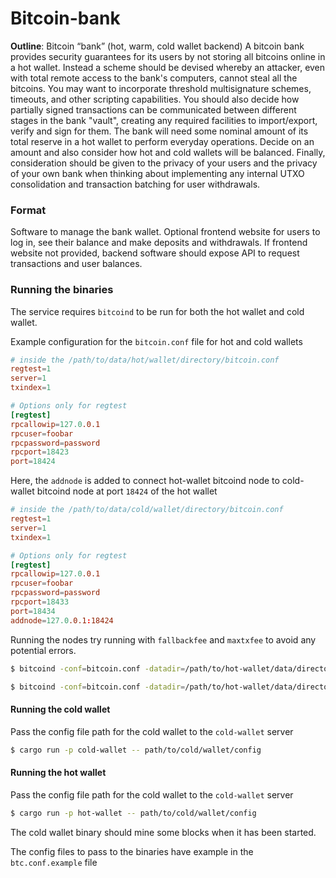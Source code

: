 # Bitcoin-bank
**Outline**: Bitcoin “bank” (hot, warm, cold wallet backend) A bitcoin bank provides security guarantees for its users by not storing all bitcoins online in a hot wallet. Instead a scheme should be devised whereby an attacker, even with total remote access to the bank's computers, cannot steal all the bitcoins. You may want to incorporate threshold multisignature schemes, timeouts, and other scripting capabilities. You should also decide how partially signed transactions can be communicated between different stages in the bank "vault", creating any required facilities to import/export, verify and sign for them. The bank will need some nominal amount of its total reserve in a hot wallet to perform everyday operations. Decide on an amount and also consider how hot and cold wallets will be balanced. Finally, consideration should be given to the privacy of your users and the privacy of your own bank when thinking about implementing any internal UTXO consolidation and transaction batching for user withdrawals.

### Format
Software to manage the bank wallet. Optional frontend website for users to log in, see their balance and make deposits and withdrawals. If frontend website not provided, backend software should expose API to request transactions and user balances.


### Running the binaries
The service requires `bitcoind` to be run for both the hot wallet and cold wallet. 

Example configuration for the `bitcoin.conf` file for hot and cold wallets
```toml
# inside the /path/to/data/hot/wallet/directory/bitcoin.conf
regtest=1
server=1
txindex=1

# Options only for regtest
[regtest]
rpcallowip=127.0.0.1
rpcuser=foobar
rpcpassword=password
rpcport=18423
port=18424

```
Here, the `addnode` is added to connect hot-wallet bitcoind node to cold-wallet bitcoind node at port `18424` of the hot wallet
```toml
# inside the /path/to/data/cold/wallet/directory/bitcoin.conf
regtest=1
server=1
txindex=1

# Options only for regtest
[regtest]
rpcallowip=127.0.0.1
rpcuser=foobar
rpcpassword=password
rpcport=18433
port=18434
addnode=127.0.0.1:18424

```

Running the nodes try running with `fallbackfee` and `maxtxfee` to avoid any potential errors.
```sh
$ bitcoind -conf=bitcoin.conf -datadir=/path/to/hot-wallet/data/directory -fallbackfee=0.00001 -maxtxfee=0.0001

$ bitcoind -conf=bitcoin.conf -datadir=/path/to/hot-wallet/data/directory -fallbackfee=0.00001 -maxtxfee=0.0001
```

#### Running the cold wallet
Pass the config file path for the cold wallet to the `cold-wallet`  server
```sh
$ cargo run -p cold-wallet -- path/to/cold/wallet/config
```

#### Running the hot wallet
Pass the config file path for the cold wallet to the `cold-wallet`  server
```sh
$ cargo run -p hot-wallet -- path/to/cold/wallet/config
```

The cold wallet binary should mine some blocks when it has been started.

The config files to pass to the binaries have example in the `btc.conf.example` file
